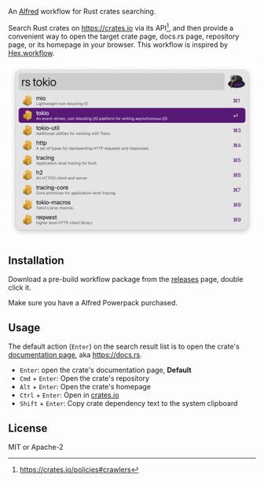 An [Alfred](https://www.alfredapp.com) workflow for Rust crates searching.

Search Rust crates on https://crates.io via its API[^policy], and then provide a convenient way to open the target crate page, docs.rs page, repository page, or its homepage in your browser.
This workflow is inspired by [Hex.workflow](https://github.com/clarkema/alfred-hex).

![Screenshot for example](/screenshots/example.png)

## Installation

Download a pre-build workflow package from the [releases](https://github.com/belltoy/search.rust.crates.alfredworkflow/releases) page, double click it.

Make sure you have a Alfred Powerpack purchased.

## Usage

The default action (`Enter`) on the search result list is to open the crate's [documentation page](https://docs.rs), aka https://docs.rs.

- `Enter`: open the crate's documentation page, **Default**
- `Cmd` + `Enter`: Open the crate's repository
- `Alt` + `Enter`: Open the crate's homepage
- `Ctrl` + `Enter`: Open in [crates.io](https://crates.io)
- `Shift` + `Enter`: Copy crate dependency text to the system clipboard

## License

MIT or Apache-2

[^policy]: https://crates.io/policies#crawlers
